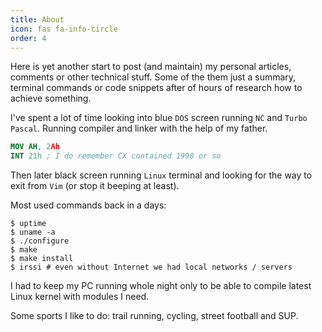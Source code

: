 ```yaml
---
title: About
icon: fas fa-info-circle
order: 4
---
```


Here is yet another start to post (and maintain) my personal articles, comments or other technical stuff.
Some of the them just a summary, terminal commands or code snippets after of hours of research how to achieve something.

I've spent a lot of time looking into blue `DOS` screen running `NC` and `Turbo Pascal`.
Running compiler and linker with the help of my father.

```nasm
MOV AH, 2Ah
INT 21h ; I do remember CX contained 1998 or so
```

Then later black screen running `Linux` terminal and looking for the way to exit from `Vim` (or stop it beeping at least).

Most used commands back in a days:

```terminal
$ uptime
$ uname -a
$ ./configure
$ make
$ make install
$ irssi # even without Internet we had local networks / servers
```

I had to keep my PC running whole night only to be able to compile latest Linux kernel with modules I need.

Some sports I like to do: trail running, cycling, street football and SUP.

